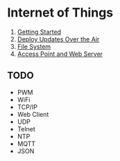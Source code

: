 # Internet of Things

1. [Getting Started](01_BLINK)
2. [Deploy Updates Over the Air](02_OTA)
3. [File System](03_SPIFFS)
4. [Access Point and Web Server](04_SERVER)

## TODO
- PWM
- WiFi
- TCP/IP
- Web Client 
- UDP
- Telnet
- NTP
- MQTT 
- JSON
